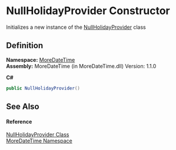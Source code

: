 # NullHolidayProvider Constructor


Initializes a new instance of the <a href="T_MoreDateTime_NullHolidayProvider">NullHolidayProvider</a> class



## Definition
**Namespace:** <a href="N_MoreDateTime">MoreDateTime</a>  
**Assembly:** MoreDateTime (in MoreDateTime.dll) Version: 1.1.0

**C#**
``` C#
public NullHolidayProvider()
```



## See Also


#### Reference
<a href="T_MoreDateTime_NullHolidayProvider">NullHolidayProvider Class</a>  
<a href="N_MoreDateTime">MoreDateTime Namespace</a>  
